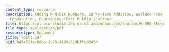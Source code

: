 ```yaml
---
content_type: resource
description: Adding N N-bit Numbers, Carry-save Addition, Wallace Tree, Integer Multiplication,
  Convolution, Coarsening (Fast Multiplication)
file: https://ol-ocw-studio-app-qa.s3.amazonaws.com/courses/6-896-theory-of-parallel-hardware-sma-5511-spring-2004/b454513e0dba29784190519bffa9345d_lect3.pdf
file_type: application/pdf
resourcetype: Document
title: lect3.pdf
uid: b454513e-0dba-2978-4190-519bffa9345d
---
```

